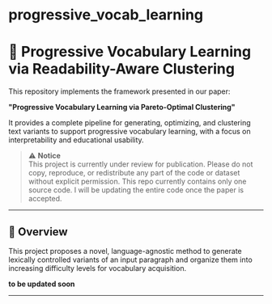# progressive_vocab_learning

# 🧠 Progressive Vocabulary Learning via Readability-Aware Clustering

This repository implements the framework presented in our paper:

**"Progressive Vocabulary Learning via Pareto-Optimal Clustering"**

It provides a complete pipeline for generating, optimizing, and clustering text variants to support progressive vocabulary learning, with a focus on interpretability and educational usability.

> ⚠️ **Notice**  
> This project is currently under review for publication. Please do not copy, reproduce, or redistribute any part of the code or dataset without explicit permission.
> This repo currently contains only one source code. I will be updating the entire code once the paper is accepted.



---

## 📌 Overview

This project proposes a novel, language-agnostic method to generate lexically controlled variants of an input paragraph and organize them into increasing difficulty levels for vocabulary acquisition.

**to be updated soon**

---

